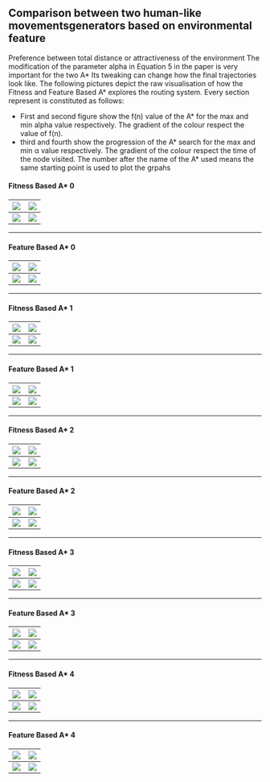 ## Comparison between two human-like movementsgenerators based on environmental feature

Preference between total distance or attractiveness of the environment
The modification of the parameter alpha in Equation 5 in the paper is very important for the two A*
Its tweaking can change how the final trajectories look like.
The following pictures depict the raw  visualisation  of  how  the  Fitness and Feature Based  A*  explores  the  routing system.
Every section represent is constituted as follows:
- First and second figure show the f(n) value of the A* for the max and min alpha value respectively. The gradient of the colour respect the value of f(n). 
- third and fourth show the progression of the A* search for the max and min α value respectively. The gradient of the colour respect the time of the node visited.
The number after the name of the A* used means the same starting point is used to plot the grpahs

#### Fitness Based A* 0

| ![](pics/small_matrix_fitness_all_f_3.png)     | ![](pics/small_matrix_fitness_all_i_3.png)  |
| ---------------------------------------------- | ---------------------------------------- |
| ![](pics/small_matrix_fitness_nothing_f_3.png) | ![](pics/small_matrix_fitness_nothing_i_3.png)  |

------

#### Feature Based A* 0 

| ![](pics/small_matrix_feature_all_f_3.png) | ![](pics/small_matrix_feature_all_i_3.png)  |
| --------------------------------------- | ---------------------------------------- |
| ![](pics/small_matrix_feature_nothing_f_3.png) | ![](pics/small_matrix_feature_nothing_i_3.png)  |

-----

#### Fitness Based A* 1

| ![](pics/small_matrix_fitness_all_f_15.png) | ![](pics/small_matrix_fitness_all_i_15.png)  |
| --------------------------------------- | ---------------------------------------- |
| ![](pics/small_matrix_fitness_nothing_f_15.png) | ![](pics/small_matrix_fitness_nothing_i_15.png)  |

------

#### Feature Based A* 1

| ![](pics/small_matrix_feature_all_f_15.png) | ![](pics/small_matrix_feature_all_i_15.png)  |
| --------------------------------------- | ---------------------------------------- |
| ![](pics/small_matrix_feature_nothing_f_15.png) | ![](pics/small_matrix_feature_nothing_i_15.png)  |

-----

#### Fitness Based A* 2

| ![](pics/small_matrix_fitness_all_f_27.png) | ![](pics/small_matrix_fitness_all_i_27.png)  |
| --------------------------------------- | ---------------------------------------- |
| ![](pics/small_matrix_fitness_nothing_f_27.png) | ![](pics/small_matrix_fitness_nothing_i_27.png)  |

------

#### Feature Based A* 2

| ![](pics/small_matrix_feature_all_f_27.png) | ![](pics/small_matrix_feature_all_i_27.png)  |
| --------------------------------------- | ---------------------------------------- |
| ![](pics/small_matrix_feature_nothing_f_27.png) | ![](pics/small_matrix_feature_nothing_i_27.png)  |

-----

#### Fitness Based A* 3

| ![](pics/small_matrix_fitness_all_f_39.png) | ![](pics/small_matrix_fitness_all_i_39.png)  |
| --------------------------------------- | ---------------------------------------- |
| ![](pics/small_matrix_fitness_nothing_f_39.png) | ![](pics/small_matrix_fitness_nothing_i_39.png)  |

------

#### Feature Based A* 3

| ![](pics/small_matrix_feature_all_f_39.png) | ![](pics/small_matrix_feature_all_i_39.png)  |
| --------------------------------------- | ---------------------------------------- |
| ![](pics/small_matrix_feature_nothing_f_39.png) | ![](pics/small_matrix_feature_nothing_i_39.png)  |

-----
#### Fitness Based A* 4

| ![](pics/small_matrix_fitness_all_f_43.png) | ![](pics/small_matrix_fitness_all_i_43.png)  |
| --------------------------------------- | ---------------------------------------- |
| ![](pics/small_matrix_fitness_nothing_f_43.png) | ![](pics/small_matrix_fitness_nothing_i_43.png)  |

------

#### Feature Based A* 4

| ![](pics/small_matrix_feature_all_f_43.png) | ![](pics/small_matrix_feature_all_i_43.png)  |
| --------------------------------------- | ---------------------------------------- |
| ![](pics/small_matrix_feature_nothing_f_43.png) | ![](pics/small_matrix_feature_nothing_i_43.png)  |

